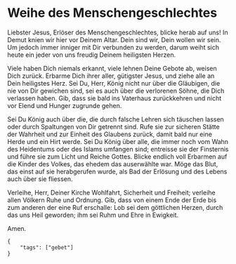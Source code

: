 # Weihe des Menschengeschlechtes

Liebster Jesus, Erlöser des Menschengeschlechtes, 
blicke herab auf uns! In Demut knien wir hier vor Deinem Altar.
Dein sind wir, Dein wollen wir sein. Um jedoch immer 
inniger mit Dir verbunden zu werden, darum weiht sich 
heute ein jeder von uns freudig Deinem heiligsten Herzen.

Viele haben Dich niemals erkannt, viele lehnen Deine 
Gebote ab, weisen Dich zurück. Erbarme Dich ihrer aller, 
gütigster Jesus, und ziehe alle an Dein heiligstes Herz. 
Sei Du, Herr, König nicht nur über die Gläubigen, die 
nie von Dir gewichen sind, sei es auch über die verlorenen 
Söhne, die Dich verlassen haben. Gib, dass sie bald ins 
Vaterhaus zurückkehren und nicht vor Elend und Hunger 
zugrunde gehen. 

Sei Du König auch über die, die durch falsche Lehren 
sich täuschen lassen oder durch Spaltungen von Dir getrennt sind. 
Rufe sie zur sicheren Stätte der Wahrheit und zur Einheit des 
Glaubens zurück, damit bald nur eine Herde und ein Hirt werde. 
Sei Du König über alle, die immer noch vom Wahn des Heidentums oder 
des Islams umfangen sind; entreisse sie der Finsternis und führe 
sie zum Licht und Reiche Gottes. Blicke endlich voll Erbarmen 
auf die Kinder des Volkes, das ehedem das auserwählte war. 
Möge das Blut, das einst auf sie herabgerufen wurde, als Bad 
der Erlösung und des Lebens auch über sie fliessen.

Verleihe, Herr, Deiner Kirche Wohlfahrt, Sicherheit und 
Freiheit; verleihe allen Völkern Ruhe und Ordnung. Gib, 
dass von einem Ende der Erde bis zum anderen der eine Ruf 
erschalle: Lob sei dem göttlichen Herzen, durch das uns 
Heil geworden; ihm sei Ruhm und Ehre in Ewigkeit.

Amen.

```
{
    "tags": ["gebet"]
}
```
